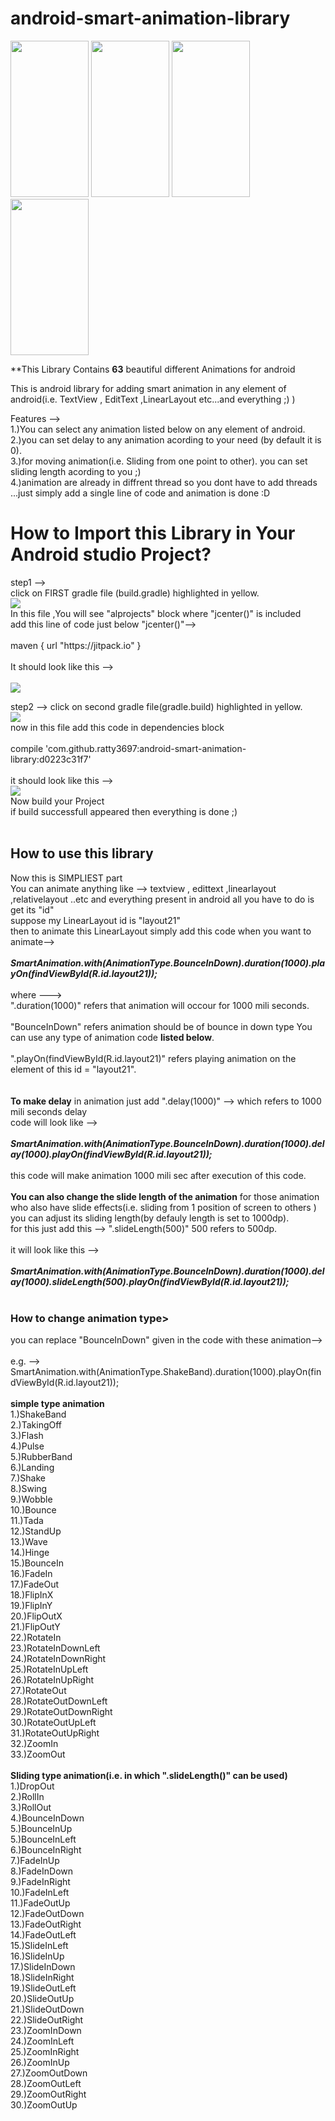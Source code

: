 # android-smart-animation-library
<div>
    <img src="http://udharimanager.in/animation1.gif"  height="250" width="125" />
    <img src="http://udharimanager.in/a2.gif" height="250" width="125" />
    <img src="http://udharimanager.in/a3.gif" height="250" width="125" />
    <img src="http://udharimanager.in/a4.png.gif" height="250" width="125" />
</div>

**This Library Contains <b>63</b> beautiful different Animations for android

This is android library for adding smart animation in any element of android(i.e. TextView , EditText ,LinearLayout etc...and everything ;)  )

Features --><br>
1.)You can select any animation listed below on any element of android.<br>
2.)you can set delay to any animation acording to your need (by default it is 0).<br>
3.)for moving animation(i.e. Sliding from one point to other). you can set sliding length acording to you  ;)<br>
4.)animation are already in diffrent thread so you dont have to add threads ...just simply add a single line of code and animation is done :D<br>

<h1>How to Import this Library in Your Android studio Project?</h1>
step1 --><br>
click on FIRST gradle file (build.gradle) highlighted in yellow.<br>
<img src="http://udharimanager.in/first.PNG"><br>
In this file ,You will see "alprojects" block where "jcenter()" is included<br>
add this line of code just below "jcenter()"--> <br><br>
maven { url "https://jitpack.io" }<br><br>
It should look like this --><br>
<br>
<img src="http://udharimanager.in/code1gradle.PNG"><br>

step2 -->
click on second gradle file(gradle.build) highlighted in yellow.<br>
<img src="http://udharimanager.in/second.PNG"><br>
now in this file add this code in dependencies block<br><br>
compile 'com.github.ratty3697:android-smart-animation-library:d0223c31f7'<br><br>
it should look like this --><br>
<img src="http://udharimanager.in/code22gradle.PNG"><br>
Now build your Project<br>
if build successfull appeared then everything is done ;)<br>
<br>
<h2>How to use this library</h2>
Now this is SIMPLIEST part<br>
You can animate anything like --> textview , edittext ,linearlayout ,relativelayout ..etc and everything present in android all you have to do is get its "id"<br>
suppose my LinearLayout id is "layout21"<br>
then to animate this LinearLayout simply add this code  when you want to animate--><br>
<br>
<b><i>SmartAnimation.with(AnimationType.BounceInDown).duration(1000).playOn(findViewById(R.id.layout21));</i></b>
<br><br>
where ---> <br>".duration(1000)" refers that animation will occour for 1000 mili seconds.<br><br>
           "BounceInDown" refers animation should be of bounce in down type You can use any type of animation code <b>listed below</b>.<br><br>
           ".playOn(findViewById(R.id.layout21)" refers playing animation on the element of this id = "layout21".<br><br>
           
<br>
<b>To make delay</b> in animation just add ".delay(1000)" --> which refers to 1000 mili seconds delay<br>
code will look like -->
<br><br>
<b><i>SmartAnimation.with(AnimationType.BounceInDown).duration(1000).delay(1000).playOn(findViewById(R.id.layout21));</i></b>
<br><br>
this code will make animation 1000 mili sec after execution of this code.<br>
<br>
<b>You can also change the slide length of the animation</b>
for those animation who also have slide effects(i.e. sliding from 1 position of screen to others ) you can adjust its sliding length(by defauly length is set to 1000dp).<br>for this just add this --> ".slideLength(500)"  500 refers to 500dp.<br><br>
it will look like this --><br><br>
<b><i>SmartAnimation.with(AnimationType.BounceInDown).duration(1000).delay(1000).slideLength(500).playOn(findViewById(R.id.layout21));</i></b><br><br>
<h3>How to change animation type></h3>
you can replace "BounceInDown" given in the code with these animation--><br><br>
e.g. --> SmartAnimation.with(AnimationType.ShakeBand).duration(1000).playOn(findViewById(R.id.layout21));<br><br>
<b>simple type animation</b><br>
1.)ShakeBand<br>
2.)TakingOff<br>
3.)Flash<br>
4.)Pulse<br>
5.)RubberBand<br>
6.)Landing<br>
7.)Shake<br>
8.)Swing<br>
9.)Wobble<br>
10.)Bounce<br>
11.)Tada<br>
12.)StandUp<br>
13.)Wave<br>
14.)Hinge<br>
15.)BounceIn<br>
16.)FadeIn<br>
17.)FadeOut<br>
18.)FlipInX<br>
19.)FlipInY<br>
20.)FlipOutX<br>
21.)FlipOutY<br>
22.)RotateIn<br>
23.)RotateInDownLeft<br>
24.)RotateInDownRight<br>
25.)RotateInUpLeft<br>
26.)RotateInUpRight<br>
27.)RotateOut<br>
28.)RotateOutDownLeft<br>
29.)RotateOutDownRight<br>
30.)RotateOutUpLeft<br>
31.)RotateOutUpRight<br>
32.)ZoomIn<br>
33.)ZoomOut<br>
<br>
<b>Sliding type animation(i.e. in which ".slideLength()" can be used)</b><br>
1.)DropOut<br>
2.)RollIn<br>
3.)RollOut<br>
4.)BounceInDown<br>
5.)BounceInUp<br>
5.)BounceInLeft<br>
6.)BounceInRight<br>
7.)FadeInUp<br>
8.)FadeInDown<br>
9.)FadeInRight<br>
10.)FadeInLeft<br>
11.)FadeOutUp<br>
12.)FadeOutDown<br>
13.)FadeOutRight<br>
14.)FadeOutLeft<br>
15.)SlideInLeft<br>
16.)SlideInUp<br>
17.)SlideInDown<br>
18.)SlideInRight<br>
19.)SlideOutLeft<br>
20.)SlideOutUp<br>
21.)SlideOutDown<br>
22.)SlideOutRight<br>
23.)ZoomInDown<br>
24.)ZoomInLeft<br>
25.)ZoomInRight<br>
26.)ZoomInUp<br>
27.)ZoomOutDown<br>
28.)ZoomOutLeft<br>
29.)ZoomOutRight<br>
30.)ZoomOutUp<br>






 




